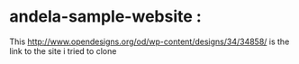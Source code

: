 # andela-sample-website :
This http://www.opendesigns.org/od/wp-content/designs/34/34858/ is the link to the site i tried to clone
